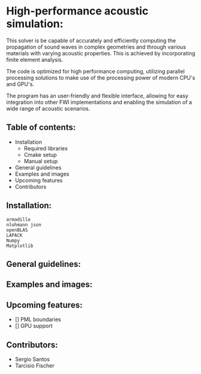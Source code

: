 
# High-performance acoustic simulation:

This solver is be capable of accurately and efficiently computing the propagation of 
sound waves in complex geometries and through various materials with varying acoustic 
properties. This is achieved by incorporating finite element analysis. 

The code is optimized for high performance computing, utilizing parallel 
processing solutions to make use of the processing power of modern CPU's and GPU's. 

The program has an user-friendly and flexible interface, allowing for easy integration into 
other FWI implementations and enabling the simulation of a wide range of acoustic scenarios. 


## Table of contents:

- Installation
  - Required libraries
  - Cmake setup
  - Manual setup
- General guidelines
- Examples and images
- Upcoming features
- Contributors


## Installation:

```
armadillo
nlohmann json
openBLAS
LAPACK
Numpy
Matplotlib

```


## General guidelines:




## Examples and images:



## Upcoming features:

- [] PML boundaries
- [] GPU support


## Contributors:

- Sergio Santos
- Tarcisio Fischer























